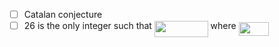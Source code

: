 - [ ] Catalan conjecture
- [ ] 26 is the only integer such that <img src="/tex/09c73f7dab12fb492c28791f180f7463.svg?invert_in_darkmode&sanitize=true" align=middle width=85.67333774999999pt height=26.76175259999998pt/> where <img src="/tex/4648f00a4b416b27f88ac6491ad44457.svg?invert_in_darkmode&sanitize=true" align=middle width=48.222926399999984pt height=21.18721440000001pt/>
